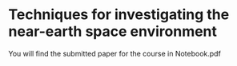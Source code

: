 # Techniques for investigating the near-earth space environment
You will find the submitted paper for the course in Notebook.pdf
